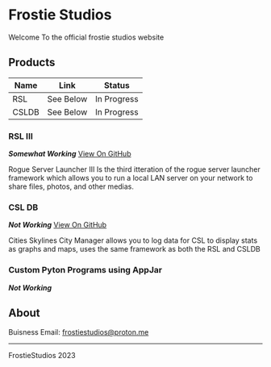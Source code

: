 # Frostie Studios
Welcome To the official frostie studios website

## Products
| Name | Link | Status |
|-|-|-|
|RSL| See Below | In Progress |
|CSLDB| See Below | In Progress |

### RSL III
**_Somewhat Working_**
[View On GitHub](https://github.com/frostiestudios/RSL-III)

Rogue Server Launcher III Is the third itteration of the rogue server launcher framework which allows you to run a local LAN server on your network to share files, photos, and other medias.

### CSL DB
**_Not Working_**
[View On GitHub](https://github.com/frostiestudios/CSLDB)

Cities Skylines City Manager allows you to log data for CSL to display stats as graphs and maps, uses the same framework as both the RSL and CSLDB

### Custom Pyton Programs using AppJar
**_Not Working_**


## About
Buisness Email: frostiestudios@proton.me

---
FrostieStudios 2023